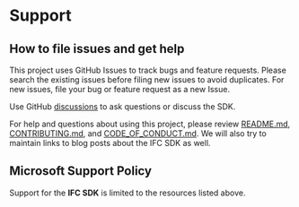 # Support

## How to file issues and get help  

This project uses GitHub Issues to track bugs and feature requests. Please search the existing 
issues before filing new issues to avoid duplicates. For new issues, file your bug or 
feature request as a new Issue.

Use GitHub [discussions](https://github.com/microsoft/ifc/discussions) to ask questions or discuss the SDK.

For help and questions about using this project, please review [README.md](README.md), [CONTRIBUTING.md](CONTRIBUTING.md), and [CODE_OF_CONDUCT.md](CODE_OF_CONDUCT.md). We will also try to maintain links to blog posts about the IFC SDK as well.

## Microsoft Support Policy  

Support for the **IFC SDK** is limited to the resources listed above.
